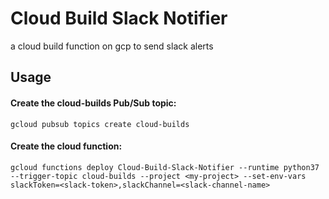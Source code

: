 # Cloud Build Slack Notifier

a cloud build function on gcp to send slack alerts 


## Usage

#### Create the cloud-builds Pub/Sub topic:
```
gcloud pubsub topics create cloud-builds
``` 

#### Create the cloud function:
  
```
gcloud functions deploy Cloud-Build-Slack-Notifier --runtime python37 --trigger-topic cloud-builds --project <my-project> --set-env-vars slackToken=<slack-token>,slackChannel=<slack-channel-name>
```
